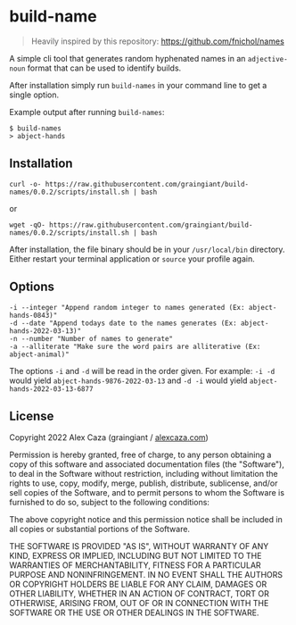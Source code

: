 # build-name

> Heavily inspired by this repository: https://github.com/fnichol/names

A simple cli tool that generates random hyphenated names in an `adjective-noun` format that can be used to identify builds.

After installation simply run `build-names` in your command line to get a single option.

Example output after running `build-names`:

```
$ build-names
> abject-hands
```

## Installation

`curl -o- https://raw.githubusercontent.com/graingiant/build-names/0.0.2/scripts/install.sh | bash`

or

`wget -qO- https://raw.githubusercontent.com/graingiant/build-names/0.0.2/scripts/install.sh | bash`

After installation, the file binary should be in your `/usr/local/bin` directory. Either restart your terminal application or `source` your profile again.

## Options

```
-i --integer "Append random integer to names generated (Ex: abject-hands-0843)"
-d --date "Append todays date to the names generates (Ex: abject-hands-2022-03-13)"
-n --number "Number of names to generate"
-a --alliterate "Make sure the word pairs are alliterative (Ex: abject-animal)"
```

The options `-i` and `-d` will be read in the order given. For example: `-i -d` would yield `abject-hands-9876-2022-03-13` and `-d -i` would yield `abject-hands-2022-03-13-6877`

## License

Copyright 2022 Alex Caza (graingiant / [alexcaza.com](https://alexcaza.com))

Permission is hereby granted, free of charge, to any person obtaining a copy of this software and associated documentation files (the "Software"), to deal in the Software without restriction, including without limitation the rights to use, copy, modify, merge, publish, distribute, sublicense, and/or sell copies of the Software, and to permit persons to whom the Software is furnished to do so, subject to the following conditions:

The above copyright notice and this permission notice shall be included in all copies or substantial portions of the Software.

THE SOFTWARE IS PROVIDED "AS IS", WITHOUT WARRANTY OF ANY KIND, EXPRESS OR IMPLIED, INCLUDING BUT NOT LIMITED TO THE WARRANTIES OF MERCHANTABILITY, FITNESS FOR A PARTICULAR PURPOSE AND NONINFRINGEMENT. IN NO EVENT SHALL THE AUTHORS OR COPYRIGHT HOLDERS BE LIABLE FOR ANY CLAIM, DAMAGES OR OTHER LIABILITY, WHETHER IN AN ACTION OF CONTRACT, TORT OR OTHERWISE, ARISING FROM, OUT OF OR IN CONNECTION WITH THE SOFTWARE OR THE USE OR OTHER DEALINGS IN THE SOFTWARE.
